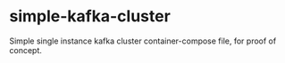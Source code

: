 # simple-kafka-cluster
Simple single instance kafka cluster container-compose file, for proof of concept. 
